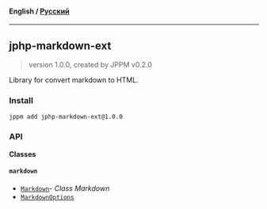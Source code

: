 #### **English** / [Русский](README.ru.md)

---

## jphp-markdown-ext
> version 1.0.0, created by JPPM v0.2.0

Library for convert markdown to HTML.

### Install
```
jppm add jphp-markdown-ext@1.0.0
```

### API
**Classes**

#### `markdown`

- [`Markdown`](https://github.com/jphp-compiler/jphp/blob/master/exts/jphp-markdown-ext/api-docs/classes/markdown/Markdown.md)- _Class Markdown_
- [`MarkdownOptions`](https://github.com/jphp-compiler/jphp/blob/master/exts/jphp-markdown-ext/api-docs/classes/markdown/MarkdownOptions.md)
